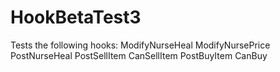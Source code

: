 # HookBetaTest3
Tests the following hooks: ModifyNurseHeal ModifyNursePrice PostNurseHeal PostSellItem CanSellItem PostBuyItem CanBuy
